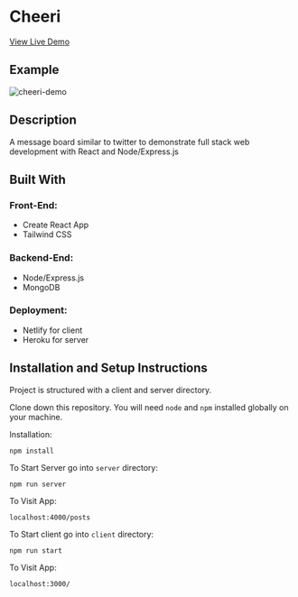 # Cheeri
[View Live Demo](https://tender-almeida-fdb532.netlify.app)
## Example
![cheeri-demo](https://user-images.githubusercontent.com/46685981/153768945-4bc88ebd-b891-4ac8-b613-38782b59810a.gif)

## Description
A message board similar to twitter to demonstrate full stack web development with React and Node/Express.js

## Built With 
### Front-End:
- Create React App
- Tailwind CSS

### Backend-End:
- Node/Express.js
- MongoDB

### Deployment:
- Netlify for client
- Heroku for server

## Installation and Setup Instructions

Project is structured with a client and server directory. 

Clone down this repository. You will need `node` and `npm` installed globally on your machine.  

Installation:

`npm install`   

To Start Server go into `server` directory:

`npm run server`  

To Visit App:

`localhost:4000/posts`  


To Start client go into `client` directory:

`npm run start`  

To Visit App:

`localhost:3000/` 



